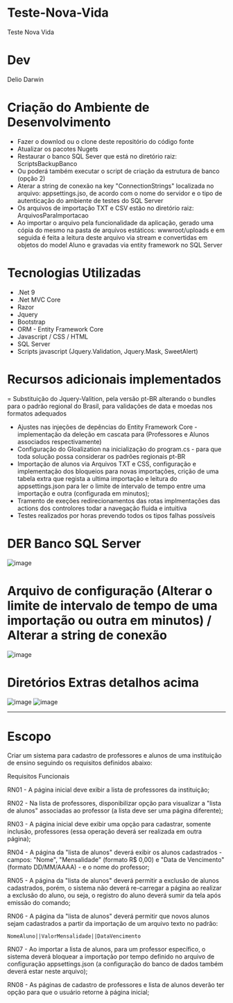 # Teste-Nova-Vida
Teste Nova Vida

# Dev
Delio Darwin

# Criação do Ambiente de Desenvolvimento
  - Fazer o downlod ou o clone deste repositório do código fonte
  - Atualizar os pacotes Nugets
  - Restaurar o banco SQL Sever que está no diretório raiz: ScriptsBackupBanco
  - Ou poderá também executar o script de criação da estrutura de banco (opção 2)
  - Aterar a string de conexão na key "ConnectionStrings" localizada no arquivo: appsettings.jso, de acordo com o nome do servidor e o tipo de autenticação do ambiente de testes do SQL Server
  - Os arquivos de importação TXT e CSV estão no diretório raiz: ArquivosParaImportacao
  - Ao importar o arquivo pela funcionalidade da aplicação, gerado uma cópia do mesmo na pasta de arquivos estáticos: wwwroot/uploads e em seguida é feita a leitura deste arquivo via stream e convertidas em objetos do model Aluno e gravadas via entity framework no SQL Server

# Tecnologias Utilizadas
  - .Net 9
  - .Net MVC Core
  - Razor
  - Jquery
  - Bootstrap
  - ORM - Entity Framework Core
  - Javascript / CSS / HTML
  - SQL Server
  - Scripts javascript (Jquery.Validation, Jquery.Mask, SweetAlert)

# Recursos adicionais implementados
  = Substituição do Jquery-Valition, pela versão pt-BR alterando o bundles para o padrão regional do Brasil, para validações de data e moedas nos formatos adequados
  - Ajustes nas injeções de depências do Entity Framework Core - implementação da deleção em cascata para (Professores e Alunos associados respectivamente)
  - Configuração do Gloalization na inicialização do program.cs - para que toda solução possa considerar os padrões regionais pt-BR
  - Importação de alunos via Arquivos TXT e CSS, configuração e implementação dos bloqueios para novas importações, crição de uma tabela extra que regista a ultima importação e leitura do appsettings.json para ler o limite de intervalo de tempo entre uma importação e outra (configurada em minutos);
  - Tramento de exeções redirecionamentos das rotas implmentações das actions dos controlores todar a navegação fluida e intuitiva
  - Testes realizados por horas prevendo todos os tipos falhas possíveis

# DER Banco SQL Server
![image](https://github.com/user-attachments/assets/004d4270-15eb-4845-be6d-70a800459bb3)

# Arquivo de configuração (Alterar o limite de intervalo de tempo de uma importação ou outra em minutos) / Alterar a string de conexão
![image](https://github.com/user-attachments/assets/a41226d1-a1d4-4be5-9c6a-512f15163e7c)

# Diretórios Extras detalhos acima
![image](https://github.com/user-attachments/assets/8551d74b-e570-4fbf-a7e3-09ce7a41c68a)
![image](https://github.com/user-attachments/assets/dd149963-6221-4d68-9c01-4c23eabc3b8a)

-------------------------------------------------------------------------------------------

# Escopo
Criar um sistema para cadastro de professores e alunos de uma instituição de ensino seguindo os requisitos definidos abaixo:

Requisitos Funcionais
 
RN01 - A página inicial deve exibir a lista de professores da instituição;

RN02 - Na lista de professores, disponibilizar opção para visualizar a "lista de alunos" associadas ao professor (a lista deve ser uma página diferente);

RN03 - A página inicial deve exibir uma opção para cadastrar, somente inclusão, professores (essa operação deverá ser realizada em outra página);

RN04 - A página da "lista de alunos" deverá exibir os alunos cadastrados - campos: "Nome", "Mensalidade" (formato R$ 0,00) e "Data de Vencimento" (formato DD/MM/AAAA) -
    e o nome do professor;

RN05 - A página da "lista de alunos" deverá permitir a exclusão de alunos cadastrados, porém, o sistema não deverá re-carregar a página ao
realizar a exclusão do aluno, ou seja, o registro do aluno deverá sumir da tela após emissão do comando;

RN06 - A página da "lista de alunos" deverá permitir que novos alunos sejam cadastrados a partir da importação de um arquivo texto no padrão:

    NomeAluno||ValorMensalidade||DataVencimento
    
RN07 - Ao importar a lista de alunos, para um professor específico, o sistema deverá bloquear a importação por tempo definido no arquivo de configuração appsettings.json (a configuração do banco de dados também deverá estar neste arquivo);

RN08 - As páginas de cadastro de professores e lista de alunos deverão ter opção para que o usuário retorne à página inicial;

